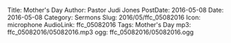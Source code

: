 Title: Mother's Day
Author: Pastor Judi Jones
PostDate: 2016-05-08
Date: 2016-05-08
Category: Sermons
Slug: 2016/05/ffc_05082016
Icon: microphone
AudioLink: ffc_05082016
Tags: Mother's Day
mp3: ffc_05082016/05082016.mp3
ogg: ffc_05082016/05082016.ogg
